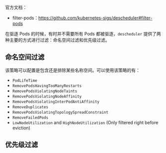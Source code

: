官方文档：

- filter-pods：<https://github.com/kubernetes-sigs/descheduler#filter-pods>

在驱逐 Pods 的时候，有时并不需要所有 Pods 都被驱逐，`descheduler` 提供了两种主要的方式进行过滤：命名空间过滤和优先级过滤。

## 命名空间过滤

该策略可以配置是包含还是排除某些名称空间。可以使用该策略的有：

- `PodLifeTime`
- `RemovePodsHavingTooManyRestarts`
- `RemovePodsViolatingNodeTaints`
- `RemovePodsViolatingNodeAffinity`
- `RemovePodsViolatingInterPodAntiAffinity`
- `RemoveDuplicates`
- `RemovePodsViolatingTopologySpreadConstraint`
- `RemoveFailedPods`
- `LowNodeUtilization` and `HighNodeUtilization` (Only filtered right before eviction)



## 优先级过滤

